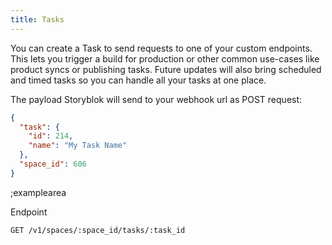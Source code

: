```yaml
---
title: Tasks
---
```


You can create a Task to send requests to one of your custom endpoints. This lets you trigger a build for production or other common use-cases like product syncs or  publishing tasks. Future updates will also bring scheduled and timed tasks so you can handle all your tasks at one place.

The payload Storyblok will send to your webhook url as POST request:

```json
{
  "task": {
    "id": 214, 
    "name": "My Task Name"
  }, 
  "space_id": 606
}
```

;examplearea

Endpoint

```bash
GET /v1/spaces/:space_id/tasks/:task_id
```


